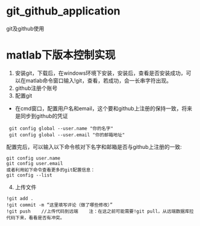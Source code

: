 # git_github_application
git及github使用
# matlab下版本控制实现
1. 安装git，下载后，在windows环境下安装，安装后，查看是否安装成功，可以在matlab命令窗口输入!git，查看，若成功，会一长串字符出现。
2. github注册个账号
3. 配置git
  - 在cmd窗口，配置用户名和email，这个要和github上注册的保持一致，将来是同步到github的凭证
  ```
   git config global --user.name "你的名字"
   git config global --user.email "你的邮箱地址"
  ```
  配置完后，可以输入以下命令核对下名字和邮箱是否与github上注册的一致:
  ```
  git config user.name
  git config user.email
  或者利用如下命令查看更多的git配置信息：
  git config --list
  ```
4. 上传文件
  ```
  !git add .
  !git commit -m “这里填写评论（做了哪些修改）”
  !git push    //上传代码到远端    注：在这之前可能需要!git pull，从远端数据库拉代码下来，看看是否有冲突。
  ```
   
